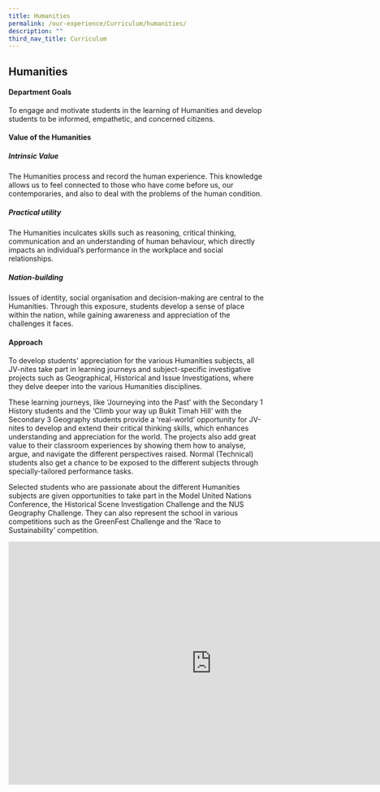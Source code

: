 ```yaml
---
title: Humanities
permalink: /our-experience/Curriculum/humanities/
description: ""
third_nav_title: Curriculum
---
```

## Humanities

#### Department Goals

To engage and motivate students in the learning of Humanities and develop students to be informed, empathetic, and concerned citizens.

#### Value of the Humanities

##### Intrinsic Value
The Humanities process and record the human experience. This knowledge allows us to feel connected to those who have come before us, our contemporaries, and also to deal with the problems of the human condition.  
  
##### Practical utility
The Humanities inculcates skills such as reasoning, critical thinking, communication and an understanding of human behaviour, which directly impacts an individual’s performance in the workplace and social relationships.  
  
##### Nation-building
Issues of identity, social organisation and decision-making are central to the Humanities. Through this exposure, students develop a sense of place within the nation, while gaining awareness and appreciation of the challenges it faces.  

#### Approach
To develop students' appreciation for the various Humanities subjects, all JV-nites take part in learning journeys and subject-specific investigative projects such as Geographical, Historical and Issue Investigations, where they delve deeper into the various Humanities disciplines.  
  
These learning journeys, like ‘Journeying into the Past’ with the Secondary 1 History students and the ‘Climb your way up Bukit Timah Hill’ with the Secondary 3 Geography students provide a ‘real-world’ opportunity for JV-nites to develop and extend their critical thinking skills, which enhances understanding and appreciation for the world. The projects also add great value to their classroom experiences by showing them how to analyse, argue, and navigate the different perspectives raised. Normal (Technical) students also get a chance to be exposed to the different subjects through specially-tailored performance tasks.

Selected students who are passionate about the different Humanities subjects are given opportunities to take part in the Model United Nations Conference, the Historical Scene Investigation Challenge and the NUS Geography Challenge. They can also represent the school in various competitions such as the GreenFest Challenge and the ‘Race to Sustainability’ competition.
<iframe src="https://docs.google.com/presentation/d/e/2PACX-1vQPzg8Fy8jqkIx5IuppeuX_Ek8st34d1JQQ-Kcdh03U58O7f-w4c6Uam3EKXQwyjmVCSzC8dFmU8psT/embed?start=true&loop=true&delayms=5000" frameborder="0" width="800" height="479" allowfullscreen="true" mozallowfullscreen="true" webkitallowfullscreen="true"></iframe>

